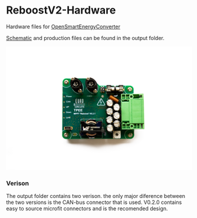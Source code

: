 # ReboostV2-Hardware
Hardware files for [OpenSmartEnergyConverter](https://github.com/TjitteS/OpenSmartEnergyConverter)

[Schematic](https://github.com/TjitteS/ReboostV2-Hardware/blob/main/Outputs/Reboost%20V0.2.1/Schematic%20Prints.PDF) and production files can be found in the output folder.

![IMPPT](Pics/MPPT-STRAIGHT.png)

### Verison ###

The output folder contains two verison. the only major diference between the two versions is the CAN-bus connector that is used. V0.2.0 contains easy to source microfit connectors and is the recomended design.
